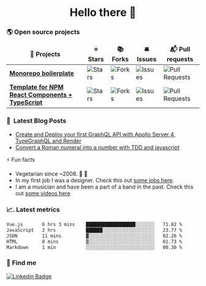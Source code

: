 <h1 align="center">Hello there 🤘</h1>

### 🌎  Open source projects

<table>
  <thead align="center">
    <tr border: none;>
      <td><b>🎁 Projects</b></td>
      <td><b>⭐ Stars</b></td>
      <td><b>📚 Forks</b></td>
      <td><b>🛎 Issues</b></td>
      <td><b>📬 Pull requests</b></td>
    </tr>
  </thead>
  <tbody>
    <tr>
      <td><a href="https://github.com/emunhoz/monorepo-boilerplate"><b>Monorepo boilerplate</b></a></td>
      <td><img alt="Stars" src="https://img.shields.io/github/stars/emunhoz/monorepo-boilerplate?style=flat-square&labelColor=343b41"/></td>
      <td><img alt="Forks" src="https://img.shields.io/github/forks/emunhoz/monorepo-boilerplate?style=flat-square&labelColor=343b41"/></td>
      <td><img alt="Issues" src="https://img.shields.io/github/issues/emunhoz/monorepo-boilerplate?style=flat-square&labelColor=343b41"/></td>
      <td><img alt="Pull Requests" src="https://img.shields.io/github/issues-pr/emunhoz/monorepo-boilerplate?style=flat-square&labelColor=343b41"/></td>
    </tr>
	  <tr>
      <td><a href="https://github.com/emunhoz/npm-react-module"><b>Template for NPM React Components + TypeScript</b></a></td>
      <td><img alt="Stars" src="https://img.shields.io/github/stars/emunhoz/npm-react-module?style=flat-square&labelColor=343b41"/></td>
      <td><img alt="Forks" src="https://img.shields.io/github/forks/emunhoz/npm-react-module?style=flat-square&labelColor=343b41"/></td>
      <td><img alt="Issues" src="https://img.shields.io/github/issues/emunhoz/npm-react-module?style=flat-square&labelColor=343b41"/></td>
      <td><img alt="Pull Requests" src="https://img.shields.io/github/issues-pr/emunhoz/npm-react-module?style=flat-square&labelColor=343b41"/></td>
    </tr>
  </tbody>
</table>


### 📕 &nbsp;Latest Blog Posts

<!-- BLOG:START -->
- [Create and Deploy your first GraphQL API with Apollo Server 4, TypeGraphQL and Render](https://dev.to/emunhoz/create-and-deploy-your-first-graphql-api-with-apollo-server-4-and-railway-2c3b)
- [Convert a Roman numeral into a number with TDD and javascript](https://dev.to/emunhoz/convert-a-roman-numeral-into-a-number-with-tdd-13d7)
<!-- BLOG:END -->

⚡️ Fun facts

- Vegetarian since ~2008. 🌱 🍄
- In my first job I was a designer. Check this out [some jobs here](https://www.behance.net/edermunhoz1384).
- I am a musician and have been a part of a band in the past. Check this out [some videos here](https://www.youtube.com/watch?v=73xqyuybYWc&ab_channel=OrckOut)

### 📈. Latest metrics

<!--START_SECTION:waka-->

```txt
Vue.js       6 hrs 3 mins    ██████████████████░░░░░░░   71.82 %
JavaScript   2 hrs           ██████░░░░░░░░░░░░░░░░░░░   23.77 %
JSON         11 mins         ▓░░░░░░░░░░░░░░░░░░░░░░░░   02.26 %
HTML         8 mins          ▒░░░░░░░░░░░░░░░░░░░░░░░░   01.73 %
Markdown     1 min           ░░░░░░░░░░░░░░░░░░░░░░░░░   00.30 %
```

<!--END_SECTION:waka-->

### 🔎  Find me

[![Linkedin Badge](https://img.shields.io/badge/-LinkedIn-blue?style=flat-square&logo=Linkedin&logoColor=white&link=eder-munhoz-dos-santos-52965b66)](https://www.linkedin.com/in/eder-munhoz-dos-santos-52965b66)
